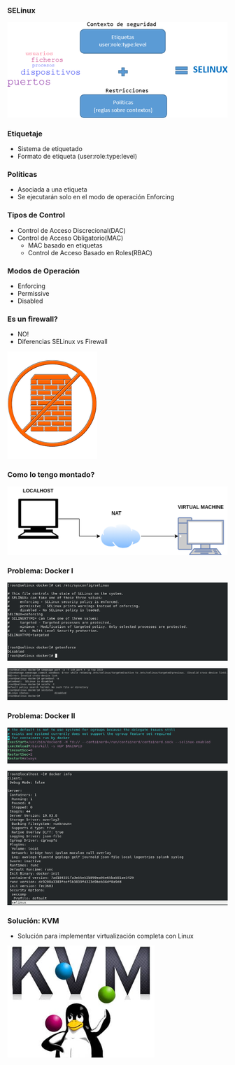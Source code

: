 ### SELinux

![Esquema SELinux](../aux/presentacion/esquema_selinux.png)

### Etiquetaje

- Sistema de etiquetado
- Formato de etiqueta (user:role:type:level)

### Políticas

- Asociada a una etiqueta
- Se ejecutarán solo en el modo de operación Enforcing

### Tipos de Control

- Control de Acceso Discrecional(DAC)
- Control de Acceso Obligatorio(MAC)
  - MAC basado en etiquetas
  - Control de Acceso Basado en Roles(RBAC)

### Modos de Operación

- Enforcing
- Permissive
- Disabled

### Es un firewall?

- NO!
- Diferencias SELinux vs Firewall

![](../aux/presentacion/firewall.png)

### Como lo tengo montado?

![](../aux/presentacion/esquema.png)

### Problema: Docker I

![](../aux/presentacion/eenforcing_disabled.png)

![](../aux/presentacion/eerrores.png)

### Problema: Docker II

![](../aux/presentacion/docker_service.png)

![](../aux/presentacion/docker_info.png)

### Solución: KVM

- Solución para implementar virtualización completa con Linux

![](../aux/presentacion/KVM-logo.jpg)
